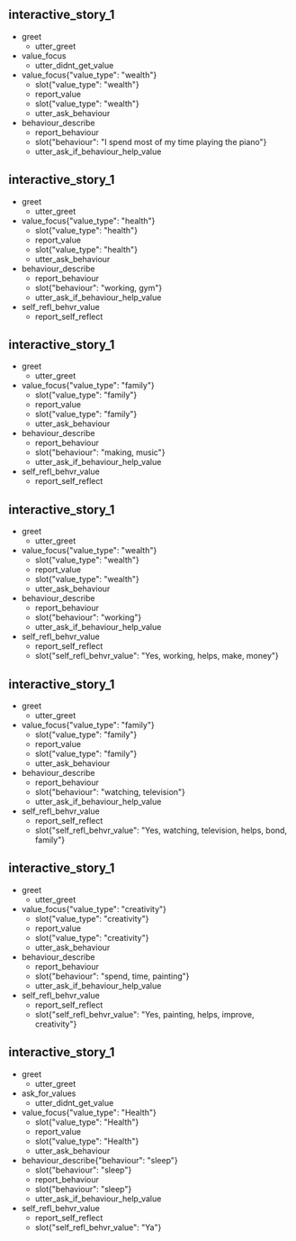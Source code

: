 ## interactive_story_1
* greet
    - utter_greet
* value_focus
    - utter_didnt_get_value
* value_focus{"value_type": "wealth"}
    - slot{"value_type": "wealth"}
    - report_value
    - slot{"value_type": "wealth"}
    - utter_ask_behaviour
* behaviour_describe
    - report_behaviour
    - slot{"behaviour": "I spend most of my time playing the piano"}
    - utter_ask_if_behaviour_help_value

## interactive_story_1
* greet
    - utter_greet
* value_focus{"value_type": "health"}
    - slot{"value_type": "health"}
    - report_value
    - slot{"value_type": "health"}
    - utter_ask_behaviour
* behaviour_describe
    - report_behaviour
    - slot{"behaviour": "working, gym"}
    - utter_ask_if_behaviour_help_value
* self_refl_behvr_value
    - report_self_reflect

## interactive_story_1
* greet
    - utter_greet
* value_focus{"value_type": "family"}
    - slot{"value_type": "family"}
    - report_value
    - slot{"value_type": "family"}
    - utter_ask_behaviour
* behaviour_describe
    - report_behaviour
    - slot{"behaviour": "making, music"}
    - utter_ask_if_behaviour_help_value
* self_refl_behvr_value
    - report_self_reflect

## interactive_story_1
* greet
    - utter_greet
* value_focus{"value_type": "wealth"}
    - slot{"value_type": "wealth"}
    - report_value
    - slot{"value_type": "wealth"}
    - utter_ask_behaviour
* behaviour_describe
    - report_behaviour
    - slot{"behaviour": "working"}
    - utter_ask_if_behaviour_help_value
* self_refl_behvr_value
    - report_self_reflect
    - slot{"self_refl_behvr_value": "Yes, working, helps, make, money"}

## interactive_story_1
* greet
    - utter_greet
* value_focus{"value_type": "family"}
    - slot{"value_type": "family"}
    - report_value
    - slot{"value_type": "family"}
    - utter_ask_behaviour
* behaviour_describe
    - report_behaviour
    - slot{"behaviour": "watching, television"}
    - utter_ask_if_behaviour_help_value
* self_refl_behvr_value
    - report_self_reflect
    - slot{"self_refl_behvr_value": "Yes, watching, television, helps, bond, family"}

## interactive_story_1
* greet
    - utter_greet
* value_focus{"value_type": "creativity"}
    - slot{"value_type": "creativity"}
    - report_value
    - slot{"value_type": "creativity"}
    - utter_ask_behaviour
* behaviour_describe
    - report_behaviour
    - slot{"behaviour": "spend, time, painting"}
    - utter_ask_if_behaviour_help_value
* self_refl_behvr_value
    - report_self_reflect
    - slot{"self_refl_behvr_value": "Yes, painting, helps, improve, creativity"}

## interactive_story_1
* greet
    - utter_greet
* ask_for_values
    - utter_didnt_get_value
* value_focus{"value_type": "Health"}
    - slot{"value_type": "Health"}
    - report_value
    - slot{"value_type": "Health"}
    - utter_ask_behaviour
* behaviour_describe{"behaviour": "sleep"}
    - slot{"behaviour": "sleep"}
    - report_behaviour
    - slot{"behaviour": "sleep"}
    - utter_ask_if_behaviour_help_value
* self_refl_behvr_value
    - report_self_reflect
    - slot{"self_refl_behvr_value": "Ya"}
